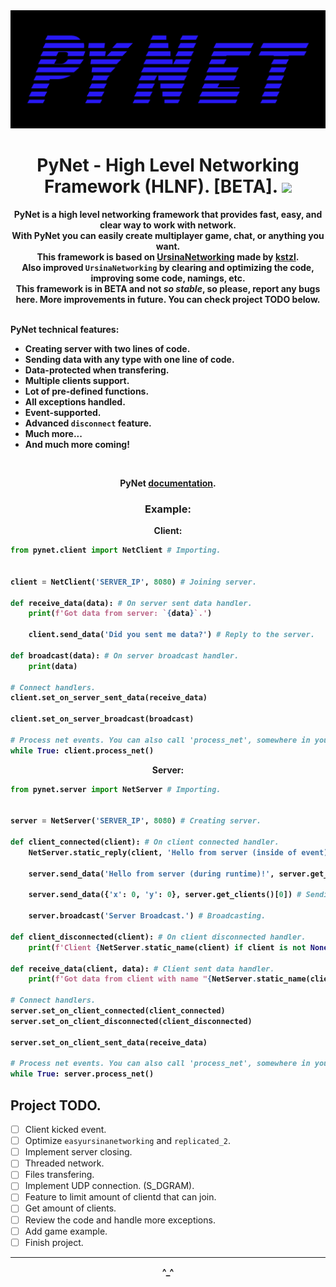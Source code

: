 <img src="pynet.png">

<h1 align="center">PyNet - High Level Networking Framework (HLNF). [BETA]. <img src="https://www.codefactor.io/repository/github/xzripper/pynet/badge?style=for-the-badge"></h1>

<b><p align="center">
    PyNet is a high level networking framework that provides fast, easy, and clear way to work with network.<br>
    With PyNet you can easily create multiplayer game, chat, or anything you want.<br>
    This framework is based on <a href="https://github.com/kstzl/UrsinaNetworking/">UrsinaNetworking</a> made by <a href="https://github.com/kstzl">kstzl</a>.<br>
    Also improved ```UrsinaNetworking``` by clearing and optimizing the code, improving some code, namings, etc.<br>
    This framework is in BETA and not <i>so stable</i>, so please, report any bugs here. More improvements in future. You can check project TODO below.<br><br></p>
    PyNet technical features:
    <ul>
      <li>Creating server with two lines of code.</li>
      <li>Sending data with any type with one line of code.</li>
      <li>Data-protected when transfering.</li>
      <li>Multiple clients support.</li>
      <li>Lot of pre-defined functions.</li>
      <li>All exceptions handled.</li>
      <li>Event-supported.</li>
      <li>Advanced ```disconnect``` feature.</li>
      <li>Much more...</li>
      <li>And much more coming!</li>
    </ul>

  <br><p align="center">PyNet <a href="https://github.com/xzripper/PyNet/blob/main/documentation.md">documentation</a>.</p>

  <h3 align="center">Example:</h3>

  <p align="center">Client:</p>

  ```python
  from pynet.client import NetClient # Importing.


  client = NetClient('SERVER_IP', 8080) # Joining server.

  def receive_data(data): # On server sent data handler.
      print(f'Got data from server: `{data}`.')

      client.send_data('Did you sent me data?') # Reply to the server.

  def broadcast(data): # On server broadcast handler.
      print(data)

  # Connect handlers.
  client.set_on_server_sent_data(receive_data)

  client.set_on_server_broadcast(broadcast)

  # Process net events. You can also call 'process_net', somewhere in your game loop, or whenever it's good for you.
  while True: client.process_net()
  ```

  <p align="center">Server:</p>

  ```python
  from pynet.server import NetServer # Importing.


  server = NetServer('SERVER_IP', 8080) # Creating server.

  def client_connected(client): # On client connected handler.
      NetServer.static_reply(client, 'Hello from server (inside of event)!') # When replying to client inside of event (like onClientConnected), use static_reply.

      server.send_data('Hello from server (during runtime)!', server.get_clients()[0]) # Send data to only one client.

      server.send_data({'x': 0, 'y': 0}, server.get_clients()[0]) # Sending data with any type.

      server.broadcast('Server Broadcast.') # Broadcasting.

  def client_disconnected(client): # On client disconnected handler.
      print(f'Client {NetServer.static_name(client) if client is not None else "Client"} disconnected!') # Print about disconnect.

  def receive_data(client, data): # Client sent data handler.
      print(f'Got data from client with name "{NetServer.static_name(client)}" and id `{NetServer.static_id(client)}`: "{data}".') # Use static_name and static_id to get name and ID inside of event.

  # Connect handlers.
  server.set_on_client_connected(client_connected)
  server.set_on_client_disconnected(client_disconnected)

  server.set_on_client_sent_data(receive_data)

  # Process net events. You can also call 'process_net', somewhere in your game loop, or whenever it's good for you.
  while True: server.process_net()
  ```
</b>

## Project TODO.
- [ ] Client kicked event.
- [ ] Optimize ```easyursinanetworking``` and ```replicated_2```.
- [ ] Implement server closing.
- [ ] Threaded network.
- [ ] Files transfering.
- [ ] Implement UDP connection. (S_DGRAM).
- [ ] Feature to limit amount of clientd that can join.
- [ ] Get amount of clients.
- [ ] Review the code and handle more exceptions.
- [ ] Add game example.
- [ ] Finish project.

<hr><b><p align="center">^_^</p></b>
